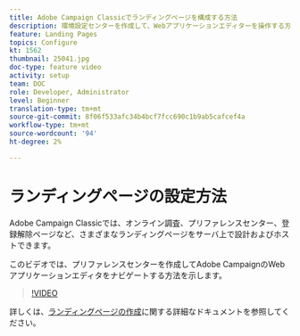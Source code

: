 ```yaml
---
title: Adobe Campaign Classicでランディングページを構成する方法
description: 環境設定センターを作成して、Webアプリケーションエディターを操作する方法を説明します。
feature: Landing Pages
topics: Configure
kt: 1562
thumbnail: 25041.jpg
doc-type: feature video
activity: setup
team: DOC
role: Developer, Administrator
level: Beginner
translation-type: tm+mt
source-git-commit: 8f06f533afc34b4bcf7fcc690c1b9ab5cafcef4a
workflow-type: tm+mt
source-wordcount: '94'
ht-degree: 2%

---
```



# ランディングページの設定方法

Adobe Campaign Classicでは、オンライン調査、プリファレンスセンター、登録解除ページなど、さまざまなランディングページをサーバ上で設計およびホストできます。

このビデオでは、プリファレンスセンターを作成してAdobe CampaignのWebアプリケーションエディタをナビゲートする方法を示します。

>[!VIDEO](https://video.tv.adobe.com/v/25041?quality=12)

詳しくは、[ランディングページの作成](https://docs.adobe.com/content/help/en/campaign-classic/using/designing-content/editing-html-content/creating-a-landing-page.html)に関する詳細なドキュメントを参照してください。
